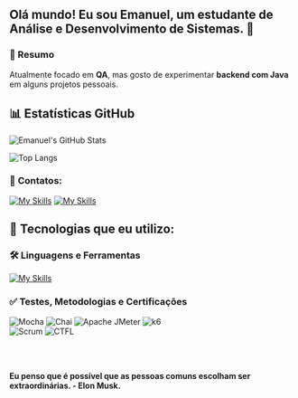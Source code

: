 ## Olá mundo! Eu sou Emanuel, um estudante de Análise e Desenvolvimento de Sistemas.  👋
### 🎯 Resumo
Atualmente focado em **QA**, mas gosto de experimentar **backend com Java** em alguns projetos pessoais.

## 📊 Estatísticas GitHub


![Emanuel's GitHub Stats](https://github-readme-stats.vercel.app/api?username=Emanuel-Lira&show_icons=true&theme=tokyonight&icon_color=8D4B98&title_color=8D4B98&text_color=ffffff&bg_color=000000)

![Top Langs](https://github-readme-stats.vercel.app/api/top-langs/?username=Emanuel-Lira&layout=compact&theme=tokyonight&title_color=8D4B98&text_color=ffffff&bg_color=000000)


### 📱 **Contatos:**
[![My Skills](https://skillicons.dev/icons?i=instagram&perline=3&theme)](https://www.instagram.com/emanuell.sl_/)
[![My Skills](https://skillicons.dev/icons?i=linkedin&perline=3)](https://www.linkedin.com/in/emanuel-silvalb/)


## 🚀 Tecnologias que eu utilizo:

### 🛠️ Linguagens e Ferramentas
[![My Skills](https://skillicons.dev/icons?i=java,docker,aws,bootstrap,cypress,gherkin,graphql,mysql,postman,figma,python,swift&perline=6&theme=dark)](https://skillicons.dev)

### ✅ Testes, Metodologias e Certificações
![Mocha](https://img.shields.io/badge/Mocha-541F52?style=for-the-badge&logo=mocha&logoColor=white)
![Chai](https://img.shields.io/badge/Chai-541F52?style=for-the-badge&logo=chai&logoColor=white)
![Apache JMeter](https://img.shields.io/badge/JMeter-541F52?style=for-the-badge&logo=apachejmeter&logoColor=white)
![k6](https://img.shields.io/badge/k6-541F52?style=for-the-badge&logo=k6&logoColor=white)  
![Scrum](https://img.shields.io/badge/Scrum-541F52?style=for-the-badge&logo=scrumalliance&logoColor=white)
![CTFL](https://img.shields.io/badge/CTFL-541F52?style=for-the-badge&logo=testinglibrary&logoColor=white)






<!-- <img align ="center" alt"" src="" /> -->

</div>
<br/>
<br/>

**Eu penso que é possível que as pessoas comuns escolham ser extraordinárias. - Elon Musk.**

